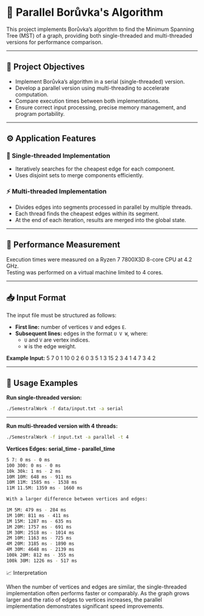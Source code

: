 # 🌲 Parallel Borůvka's Algorithm

This project implements Borůvka’s algorithm to find the Minimum Spanning Tree (MST) of a graph, providing both single-threaded and multi-threaded versions for performance comparison.

---

## 🎯 Project Objectives

- Implement Borůvka’s algorithm in a serial (single-threaded) version.
- Develop a parallel version using multi-threading to accelerate computation.
- Compare execution times between both implementations.
- Ensure correct input processing, precise memory management, and program portability.

---

## ⚙️ Application Features

### 🧵 Single-threaded Implementation

- Iteratively searches for the cheapest edge for each component.
- Uses disjoint sets to merge components efficiently.

### ⚡ Multi-threaded Implementation

- Divides edges into segments processed in parallel by multiple threads.
- Each thread finds the cheapest edges within its segment.
- At the end of each iteration, results are merged into the global state.

---

## 🧪 Performance Measurement

Execution times were measured on a Ryzen 7 7800X3D 8-core CPU at 4.2 GHz.  
Testing was performed on a virtual machine limited to 4 cores.

---

## 📥 Input Format

The input file must be structured as follows:

- **First line:** number of vertices `V` and edges `E`.
- **Subsequent lines:** edges in the format `U V W`, where:
  - `U` and `V` are vertex indices.
  - `W` is the edge weight.

**Example Input:**
5 7
0 1 10
0 2 6
0 3 5
1 3 15
2 3 4
1 4 7
3 4 2


---

## 🚀 Usage Examples

**Run single-threaded version:**
```bash
./SemestralWork -f data/input.txt -a serial
```

---

**Run multi-threaded version with 4 threads:**
```bash
./SemestralWork -f input.txt -a parallel -t 4
```

**Vertices Edges: serial_time - parallel_time**
```bash
5 7: 0 ms - 0 ms
100 300: 0 ms - 0 ms
10k 30k: 1 ms - 2 ms
10M 10M: 648 ms - 911 ms
10M 11M: 1585 ms - 1538 ms
11M 11.5M: 1359 ms - 1660 ms

With a larger difference between vertices and edges:

1M 5M: 479 ms - 284 ms
1M 10M: 811 ms - 411 ms
1M 15M: 1287 ms - 635 ms
1M 20M: 1757 ms - 691 ms
1M 30M: 2518 ms - 1014 ms
2M 10M: 1163 ms - 725 ms
4M 20M: 3185 ms - 1890 ms
4M 30M: 4648 ms - 2139 ms
100k 20M: 812 ms - 355 ms
100k 30M: 1226 ms - 517 ms
```

📈 Interpretation

When the number of vertices and edges are similar, the single-threaded implementation often performs faster or comparably.
As the graph grows larger and the ratio of edges to vertices increases, the parallel implementation demonstrates significant speed improvements.
